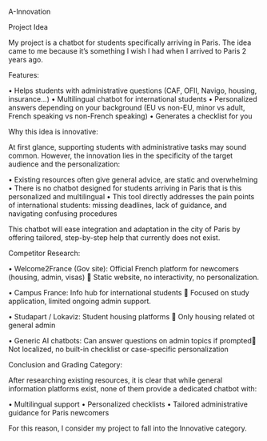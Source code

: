 A-Innovation

Project Idea

My project is a chatbot for students specifically arriving in Paris. The idea came to me because it’s something I wish I had when I arrived to Paris 2 years ago. 

Features:

•	Helps students with administrative questions (CAF, OFII, Navigo, housing, insurance…)
•	Multilingual chatbot for international students
•	Personalized answers depending on your background (EU vs non-EU, minor vs adult, French speaking vs non-French speaking)
•	 Generates a checklist for you

Why this idea is innovative:

At first glance, supporting students with administrative tasks may sound common. However, the innovation lies in the specificity of the target audience and the personalization:

•	Existing resources often give general advice, are static and overwhelming
•	There is no chatbot designed for students arriving in Paris that is this personalized and multilingual
•	This tool directly addresses the pain points of international students: missing deadlines, lack of guidance, and navigating confusing procedures

This chatbot will ease integration and adaptation in the city of Paris by offering tailored, step-by-step help that currently does not exist.

Competitor Research:

•	Welcome2France (Gov site): Official French platform for newcomers (housing, admin, visas)  Static website, no interactivity, no personalization.

•	Campus France: Info hub for international students  Focused on study application, limited ongoing admin support.

•	Studapart / Lokaviz: Student housing platforms  Only housing related ot general admin

•	Generic AI chatbots: Can answer questions on admin topics if prompted Not localized, no built-in checklist or case-specific personalization

Conclusion and Grading Category:

After researching existing resources, it is clear that while general information platforms exist, none of them provide a dedicated chatbot with:

•	Multilingual support
•	Personalized checklists
•	Tailored administrative guidance for Paris newcomers

For this reason, I consider my project to fall into the Innovative category.



